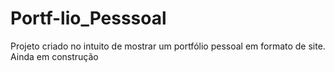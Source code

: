 # Portf-lio_Pesssoal
Projeto criado no intuito de mostrar um portfólio pessoal em formato de site. Ainda em construção
